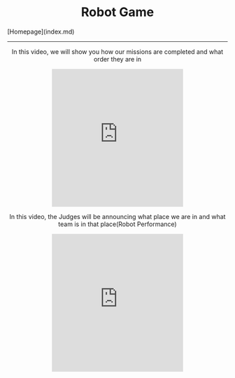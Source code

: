 <center><h1>Robot Game</h1></center>
[Homepage](index.md)
<hr/>
<center><p>In this video, we will show you how our missions are completed and what order they are in</p>
<iframe width="300" height="315" src="https://www.youtube.com/embed/iLOESvlzidE" title="YouTube video player" frameborder="0" allow="accelerometer; autoplay; clipboard-write; encrypted-media; gyroscope; picture-in-picture" allowfullscreen></iframe></center>

<center><p>In this video, the Judges will be announcing what place we are in and what team is in that place(Robot Performance)</p>
<iframe width="300" height="315" src="https://www.youtube.com/embed/nxsMYx1WAk4" title="YouTube video player" frameborder="0" allow="accelerometer; autoplay; clipboard-write; encrypted-media; gyroscope; picture-in-picture" allowfullscreen></iframe></center>
